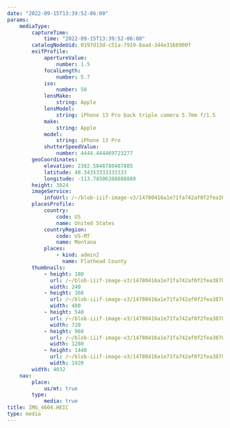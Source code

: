 ```yaml
---
date: "2022-09-15T13:39:52-06:00"
params:
    mediaType:
        captureTime:
            time: "2022-09-15T13:39:52-06:00"
        catalogNodeUid: 0197d13d-c51a-7919-8aad-344e3166900f
        exifProfile:
            apertureValue:
                number: 1.5
            focalLength:
                number: 5.7
            iso:
                number: 50
            lensMake:
                string: Apple
            lensModel:
                string: iPhone 13 Pro back triple camera 5.7mm f/1.5
            make:
                string: Apple
            model:
                string: iPhone 13 Pro
            shutterSpeedValue:
                number: 4444.444469723277
        geoCoordinates:
            elevation: 2382.5048780487805
            latitude: 48.34353333333333
            longitude: -113.78506388888889
        height: 3024
        imageService:
            infoUrl: /~/blob-iiif-image-v3/14780416a1e71fa742af0f2fea387801e6a9d8ada415106d3a7776549d50427b/info.json
        placesProfile:
            country:
                code: US
                name: United States
            countryRegion:
                code: US-MT
                name: Montana
            places:
                - kind: admin2
                  name: Flathead County
        thumbnails:
            - height: 180
              url: /~/blob-iiif-image-v3/14780416a1e71fa742af0f2fea387801e6a9d8ada415106d3a7776549d50427b/full/240%2C180/0/default.jpg
              width: 240
            - height: 360
              url: /~/blob-iiif-image-v3/14780416a1e71fa742af0f2fea387801e6a9d8ada415106d3a7776549d50427b/full/480%2C360/0/default.jpg
              width: 480
            - height: 540
              url: /~/blob-iiif-image-v3/14780416a1e71fa742af0f2fea387801e6a9d8ada415106d3a7776549d50427b/full/720%2C540/0/default.jpg
              width: 720
            - height: 960
              url: /~/blob-iiif-image-v3/14780416a1e71fa742af0f2fea387801e6a9d8ada415106d3a7776549d50427b/full/1280%2C960/0/default.jpg
              width: 1280
            - height: 1440
              url: /~/blob-iiif-image-v3/14780416a1e71fa742af0f2fea387801e6a9d8ada415106d3a7776549d50427b/full/1920%2C1440/0/default.jpg
              width: 1920
        width: 4032
    nav:
        place:
            us/mt: true
        type:
            media: true
title: IMG_4604.HEIC
type: media
---
```


